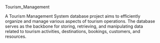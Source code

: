 Tourism_Management
        
A Tourism Management System database project aims to efficiently organize and manage various aspects of tourism operations. The database serves as the backbone for storing, retrieving, and manipulating data related to tourism activities, destinations, bookings, customers, and resources.
